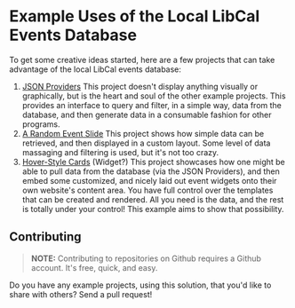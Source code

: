 # Example Uses of the Local LibCal Events Database

To get some creative ideas started, here are a few projects that can take advantage of the local LibCal events database:

1. [JSON Providers](json-providers/)
   This project doesn't display anything visually or graphically, but is the heart and soul of the other example projects. This provides an interface to query and filter, in a simple way, data from the database, and then generate data in a consumable fashion for other programs.
2. [A Random Event Slide](random-event/)
   This project shows how simple data can be retrieved, and then displayed in a custom layout. Some level of data massaging and filtering is used, but it's not too crazy.
3. [Hover-Style Cards](hover-cards/) (Widget?)
   This project showcases how one might be able to pull data from the database (via the JSON Providers), and then embed some customized, and nicely laid out event widgets onto their own website's content area. You have full control over the templates that can be created and rendered. All you need is the data, and the rest is totally under your control! This example aims to show that possibility.

## Contributing

> **NOTE:** Contributing to repositories on Github requires a Github account. It's free, quick, and easy.

Do you have any example projects, using this solution, that you'd like to share with others? Send a pull request!